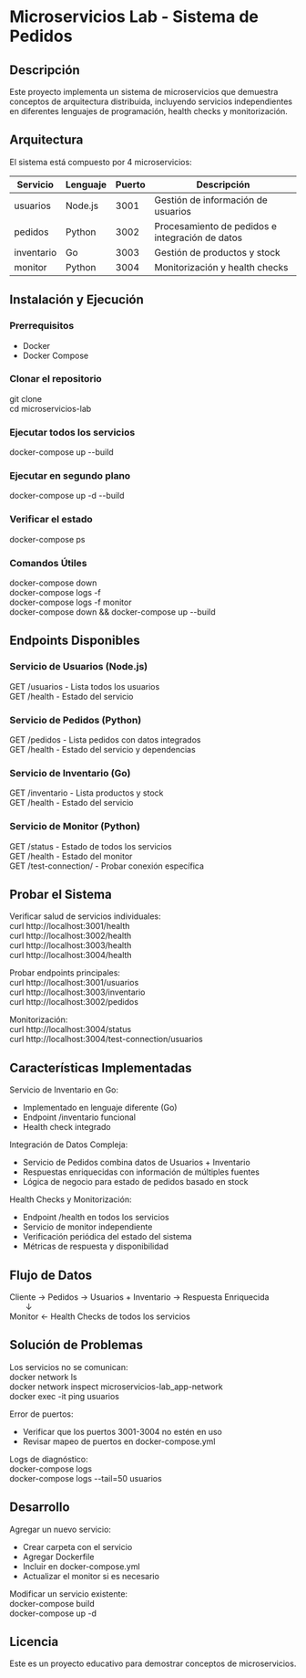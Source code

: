 # Microservicios Lab - Sistema de Pedidos

## Descripción
Este proyecto implementa un sistema de microservicios que demuestra conceptos de arquitectura distribuida, incluyendo servicios independientes en diferentes lenguajes de programación, health checks y monitorización.

## Arquitectura
El sistema está compuesto por 4 microservicios:

| Servicio   | Lenguaje | Puerto | Descripción                         |
|------------|----------|--------|-------------------------------------|
| usuarios   | Node.js  | 3001   | Gestión de información de usuarios  |
| pedidos    | Python   | 3002   | Procesamiento de pedidos e integración de datos |
| inventario | Go       | 3003   | Gestión de productos y stock        |
| monitor    | Python   | 3004   | Monitorización y health checks      |

## Instalación y Ejecución

### Prerrequisitos
- Docker
- Docker Compose

### Clonar el repositorio
git clone <repository-url>  
cd microservicios-lab

### Ejecutar todos los servicios
docker-compose up --build

### Ejecutar en segundo plano
docker-compose up -d --build

### Verificar el estado
docker-compose ps

### Comandos Útiles
docker-compose down  
docker-compose logs -f  
docker-compose logs -f monitor  
docker-compose down && docker-compose up --build

## Endpoints Disponibles
### Servicio de Usuarios (Node.js)
GET /usuarios - Lista todos los usuarios  
GET /health - Estado del servicio  

### Servicio de Pedidos (Python)
GET /pedidos - Lista pedidos con datos integrados  
GET /health - Estado del servicio y dependencias  

### Servicio de Inventario (Go)
GET /inventario - Lista productos y stock  
GET /health - Estado del servicio  

### Servicio de Monitor (Python)
GET /status - Estado de todos los servicios  
GET /health - Estado del monitor  
GET /test-connection/<servicio> - Probar conexión específica  

## Probar el Sistema
Verificar salud de servicios individuales:  
curl http://localhost:3001/health  
curl http://localhost:3002/health  
curl http://localhost:3003/health  
curl http://localhost:3004/health  

Probar endpoints principales:  
curl http://localhost:3001/usuarios  
curl http://localhost:3003/inventario  
curl http://localhost:3002/pedidos  

Monitorización:  
curl http://localhost:3004/status  
curl http://localhost:3004/test-connection/usuarios  

## Características Implementadas
Servicio de Inventario en Go:  
- Implementado en lenguaje diferente (Go)  
- Endpoint /inventario funcional  
- Health check integrado  

Integración de Datos Compleja:  
- Servicio de Pedidos combina datos de Usuarios + Inventario  
- Respuestas enriquecidas con información de múltiples fuentes  
- Lógica de negocio para estado de pedidos basado en stock  

Health Checks y Monitorización:  
- Endpoint /health en todos los servicios  
- Servicio de monitor independiente  
- Verificación periódica del estado del sistema  
- Métricas de respuesta y disponibilidad  

## Flujo de Datos
Cliente → Pedidos → Usuarios + Inventario → Respuesta Enriquecida  
  ↓  
Monitor ← Health Checks de todos los servicios  

## Solución de Problemas
Los servicios no se comunican:  
docker network ls  
docker network inspect microservicios-lab_app-network  
docker exec -it <contenedor> ping usuarios  

Error de puertos:  
- Verificar que los puertos 3001-3004 no estén en uso  
- Revisar mapeo de puertos en docker-compose.yml  

Logs de diagnóstico:  
docker-compose logs  
docker-compose logs --tail=50 usuarios  

## Desarrollo
Agregar un nuevo servicio:  
- Crear carpeta con el servicio  
- Agregar Dockerfile  
- Incluir en docker-compose.yml  
- Actualizar el monitor si es necesario  

Modificar un servicio existente:  
docker-compose build <nombre-servicio>  
docker-compose up -d <nombre-servicio>  

## Licencia
Este es un proyecto educativo para demostrar conceptos de microservicios.
